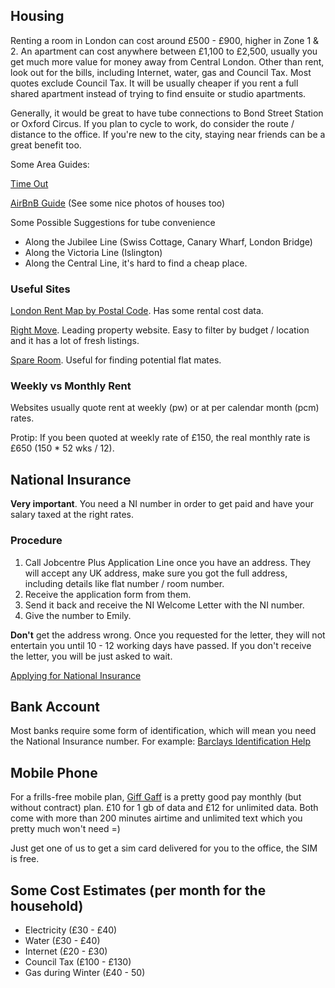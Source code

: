 ## Housing

Renting a room in London can cost around £500 - £900, higher in Zone 1 & 2. An apartment can cost anywhere between £1,100 to £2,500, usually you get much more value for money away from Central London.  Other than rent, look out for the bills, including Internet, water, gas and Council Tax. Most quotes exclude Council Tax. It will be usually cheaper if you rent a full shared apartment instead of trying to find ensuite or studio apartments.

Generally, it would be great to have tube connections to Bond Street Station or Oxford Circus. If you plan to cycle to work, do consider the route / distance to the office. If you're new to the city, staying near friends can be a great benefit too.

Some Area Guides:

[Time Out](http://www.timeout.com/london)

[AirBnB Guide](https://www.airbnb.co.uk/locations/london) (See some nice photos of houses too)

Some Possible Suggestions for tube convenience
- Along the Jubilee Line (Swiss Cottage, Canary Wharf, London Bridge)
- Along the Victoria Line (Islington)
- Along the Central Line, it's hard to find a cheap place.

### Useful Sites
[London Rent Map by Postal Code](http://www.london.gov.uk/rents/). Has some rental cost data.

[Right Move](http://www.rightmove.co.uk). Leading property website. Easy to filter by budget / location and it has a lot of fresh listings.

[Spare Room](http://www.spareroom.co.uk). Useful for finding potential flat mates.

### Weekly vs Monthly Rent
Websites usually quote rent at weekly (pw) or at per calendar month (pcm) rates.

Protip: If you been quoted at weekly rate of £150,  the real monthly rate is £650 (150 * 52 wks / 12).

## National Insurance

**Very important**. You need a NI number in order to get paid and have your salary taxed at the right rates.

### Procedure

1. Call Jobcentre Plus Application Line once you have an address. They will accept any UK address, make sure you got the full address, including details like flat number / room number.
2. Receive the application form from them.
3. Send it back and receive the NI Welcome Letter with the NI number.
4. Give the number to Emily.

**Don't** get the address wrong. Once you requested for the letter, they will not entertain you until 10 - 12 working days have passed. If you don't receive the letter, you will be just asked to wait.

[Applying for National Insurance](https://www.gov.uk/apply-national-insurance-number)


## Bank Account

Most banks require some form of identification, which will mean you need the National Insurance number. For example: [Barclays Identification Help](http://www.barclays.co.uk/Helpsupport/Identificationforbankaccounts/P1242557966027)

## Mobile Phone

For a frills-free mobile plan, [Giff Gaff](http://www.giffgaff.com) is a pretty good pay monthly (but without contract) plan. £10 for 1 gb of data and £12 for unlimited data. Both come with more than 200 minutes airtime and unlimited text which you pretty much won't need =)

Just get one of us to get a sim card delivered for you to the office, the SIM is free.

## Some Cost Estimates (per month for the household)
- Electricity (£30 - £40)
- Water (£30 - £40)
- Internet (£20 - £30)
- Council Tax (£100 - £130)
- Gas during Winter (£40 - 50)
